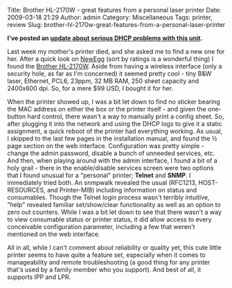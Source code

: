 Title: Brother HL-2170W - great features from a personal laser printer
Date: 2009-03-18 21:29
Author: admin
Category: Miscellaneous
Tags: printer, review
Slug: brother-hl-2170w-great-features-from-a-personal-laser-printer

**I've posted an [update about serious DHCP problems with this
unit][].**

Last week my mother's printer died, and she asked me to find a new one
for her. After a quick look on [NewEgg][] (sort by ratings is a
wonderful thing) I found the [Brother HL-2170W][]. Aside from having a
wireless interface (only a security hole, as far as I'm concerned) it
seemed pretty cool - tiny B&W laser, Ethernet, PCL6, 23ppm, 32 MB RAM,
250 sheet capacity and 2400x600 dpi. So, for a mere $99 USD, I bought it
for her.

When the printer showed up, I was a bit let down to find no sticker
bearing the MAC address on either the box or the printer itself - and
given the one-button hard control, there wasn't a way to manually print
a config sheet. So, after plugging it into the network and using the
DHCP logs to give it a static assignment, a quick reboot of the printer
had everything working. As usual, I skipped to the last few pages in the
installation manual, and found the ½ page section on the web interface.
Configuration was pretty simple - change the admin password, disable a
bunch of unneeded services, etc. And then, when playing around with the
admin interface, I found a bit of a holy grail - there in the
enable/disable services screen were two options that I found unusual for
a "personal" printer; **Telnet** and **SNMP**. I immediately tried both.
An snmpwalk revealed the usual (RFC1213, HOST-RESOURCES, and
Printer-MIB) including information on status and consumables. Though the
Telnet login process wasn't terribly intuitive, "help" revealed familiar
set/show/clear functionality as well as an option to zero out counters.
While I was a bit let down to see that there wasn't a way to view
consumable status or printer status, it did allow access to every
conceivable configuration parameter, including a few that weren't
mentioned on the web interface.

All in all, while I can't comment about reliability or quality yet, this
cute little printer seems to have quite a feature set, especially when
it comes to manageability and remote troubleshooting (a good thing for
any printer that's used by a family member who you support). And best of
all, it supports IPP and LPR.

  [update about serious DHCP problems with this unit]: /2009/04/brother-hl2170w-dhcp-problems/
  [NewEgg]: http://www.newegg.com
  [Brother HL-2170W]: http://www.brother-usa.com/Printer/ModelDetail.aspx?ProductID=hl2170W
